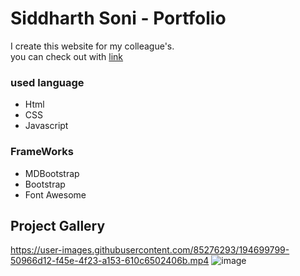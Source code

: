# Siddharth Soni - Portfolio #
I create this website for my colleague's.\
you can check out with [link](https://jagrati1213.github.io/siddharth-soni/)
### used language 
- Html
- CSS
- Javascript 
### FrameWorks ###
- MDBootstrap
- Bootstrap
- Font Awesome

## Project Gallery ##
https://user-images.githubusercontent.com/85276293/194699799-50966d12-f45e-4f23-a153-610c6502406b.mp4
![image](https://user-images.githubusercontent.com/85276293/194699791-6019d3cd-784e-4e92-b19b-53f037172072.png)

